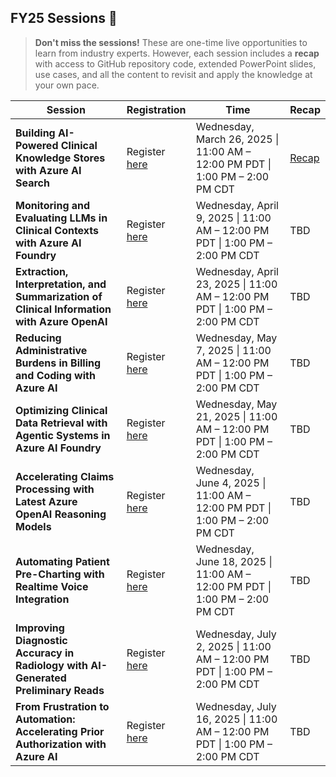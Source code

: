 ## **FY25 Sessions** 📅

> **Don't miss the sessions!** These are one-time live opportunities to learn from industry experts. However, each session includes a **recap** with access to GitHub repository code, extended PowerPoint slides, use cases, and all the content to revisit and apply the knowledge at your own pace.

| **Session**                                                                                        | **Registration**                                                                                                                 | **Time**                                             | **Recap**                                                                                     |
|----------------------------------------------------------------------------------------------------|----------------------------------------------------------------------------------------------------------------------------------|------------------------------------------------------|----------------------------------------------------------------------------------------------|
| **Building AI-Powered Clinical Knowledge Stores with Azure AI Search**                             | Register [here](https://msit.events.teams.microsoft.com/event/a0042974-bbd6-4eb8-8720-e999192069d7@72f988bf-86f1-41af-91ab-2d7cd011db47) | Wednesday, March 26, 2025 \| 11:00 AM – 12:00 PM PDT \| 1:00 PM – 2:00 PM CDT | [Recap](FY25/01-Knowledge-Stores)                                                                            |
| **Monitoring and Evaluating LLMs in Clinical Contexts with Azure AI Foundry**                      | Register [here](https://msit.events.teams.microsoft.com/event/3df81785-1023-4954-8266-757d7d8847cf@72f988bf-86f1-41af-91ab-2d7cd011db47) | Wednesday, April 9, 2025 \| 11:00 AM – 12:00 PM PDT \| 1:00 PM – 2:00 PM CDT  | TBD                                                                            |
| **Extraction, Interpretation, and Summarization of Clinical Information with Azure OpenAI**        | Register [here](https://msit.events.teams.microsoft.com/event/79fc69e9-e6a8-44e7-9f9d-e47948a44f03@72f988bf-86f1-41af-91ab-2d7cd011db47) | Wednesday, April 23, 2025 \| 11:00 AM – 12:00 PM PDT \| 1:00 PM – 2:00 PM CDT | TBD                                                                           |
| **Reducing Administrative Burdens in Billing and Coding with Azure AI**                            | Register [here](https://msit.events.teams.microsoft.com/event/3383a1a8-0bdc-4bb4-b8fa-2655680ebcdb@72f988bf-86f1-41af-91ab-2d7cd011db47) | Wednesday, May 7, 2025 \| 11:00 AM – 12:00 PM PDT \| 1:00 PM – 2:00 PM CDT    | TBD                                                                           |
| **Optimizing Clinical Data Retrieval with Agentic Systems in Azure AI Foundry**                    | Register [here](https://msit.events.teams.microsoft.com/event/cd75bd5c-050a-4eb3-b206-1b0b2d81a489@72f988bf-86f1-41af-91ab-2d7cd011db47) | Wednesday, May 21, 2025 \| 11:00 AM – 12:00 PM PDT \| 1:00 PM – 2:00 PM CDT    | TBD                                                                           |
| **Accelerating Claims Processing with Latest Azure OpenAI Reasoning Models**                       | Register [here](https://msit.events.teams.microsoft.com/event/54e910e6-3a0e-4db4-b770-716d4dc52a44@72f988bf-86f1-41af-91ab-2d7cd011db47) | Wednesday, June 4, 2025 \| 11:00 AM – 12:00 PM PDT \| 1:00 PM – 2:00 PM CDT    | TBD                                                                          |
| **Automating Patient Pre-Charting with Realtime Voice Integration**                                | Register [here](https://msit.events.teams.microsoft.com/event/666192e9-8d8b-4486-a0df-448d0e0e1073@72f988bf-86f1-41af-91ab-2d7cd011db47) | Wednesday, June 18, 2025 \| 11:00 AM – 12:00 PM PDT \| 1:00 PM – 2:00 PM CDT   | TBD                                                                            |
| **Improving Diagnostic Accuracy in Radiology with AI-Generated Preliminary Reads**                 | Register [here](https://msit.events.teams.microsoft.com/event/47ba5830-aca2-4b7b-9959-349dd8bedd90@72f988bf-86f1-41af-91ab-2d7cd011db47) | Wednesday, July 2, 2025 \| 11:00 AM – 12:00 PM PDT \| 1:00 PM – 2:00 PM CDT    | TBD                                                                            |
| **From Frustration to Automation: Accelerating Prior Authorization with Azure AI**                 | Register [here](https://msit.events.teams.microsoft.com/event/c69a255c-bdb4-4e4f-b3e9-0c1478b6eb73@72f988bf-86f1-41af-91ab-2d7cd011db47) | Wednesday, July 16, 2025 \| 11:00 AM – 12:00 PM PDT \| 1:00 PM – 2:00 PM CDT   | TBD